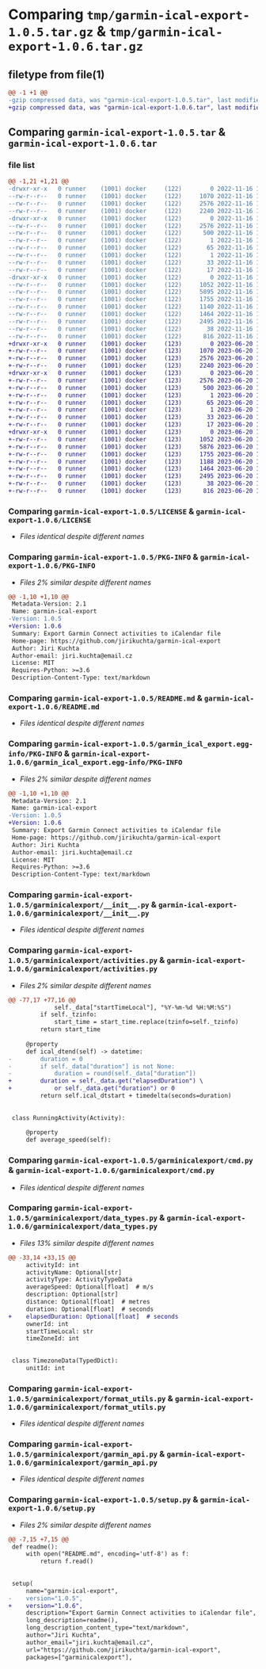 # Comparing `tmp/garmin-ical-export-1.0.5.tar.gz` & `tmp/garmin-ical-export-1.0.6.tar.gz`

## filetype from file(1)

```diff
@@ -1 +1 @@
-gzip compressed data, was "garmin-ical-export-1.0.5.tar", last modified: Wed Nov 16 14:40:27 2022, max compression
+gzip compressed data, was "garmin-ical-export-1.0.6.tar", last modified: Tue Jun 20 13:08:19 2023, max compression
```

## Comparing `garmin-ical-export-1.0.5.tar` & `garmin-ical-export-1.0.6.tar`

### file list

```diff
@@ -1,21 +1,21 @@
-drwxr-xr-x   0 runner    (1001) docker     (122)        0 2022-11-16 14:40:27.720102 garmin-ical-export-1.0.5/
--rw-r--r--   0 runner    (1001) docker     (122)     1070 2022-11-16 14:40:15.000000 garmin-ical-export-1.0.5/LICENSE
--rw-r--r--   0 runner    (1001) docker     (122)     2576 2022-11-16 14:40:27.720102 garmin-ical-export-1.0.5/PKG-INFO
--rw-r--r--   0 runner    (1001) docker     (122)     2240 2022-11-16 14:40:15.000000 garmin-ical-export-1.0.5/README.md
-drwxr-xr-x   0 runner    (1001) docker     (122)        0 2022-11-16 14:40:27.720102 garmin-ical-export-1.0.5/garmin_ical_export.egg-info/
--rw-r--r--   0 runner    (1001) docker     (122)     2576 2022-11-16 14:40:27.000000 garmin-ical-export-1.0.5/garmin_ical_export.egg-info/PKG-INFO
--rw-r--r--   0 runner    (1001) docker     (122)      500 2022-11-16 14:40:27.000000 garmin-ical-export-1.0.5/garmin_ical_export.egg-info/SOURCES.txt
--rw-r--r--   0 runner    (1001) docker     (122)        1 2022-11-16 14:40:27.000000 garmin-ical-export-1.0.5/garmin_ical_export.egg-info/dependency_links.txt
--rw-r--r--   0 runner    (1001) docker     (122)       65 2022-11-16 14:40:27.000000 garmin-ical-export-1.0.5/garmin_ical_export.egg-info/entry_points.txt
--rw-r--r--   0 runner    (1001) docker     (122)        1 2022-11-16 14:40:27.000000 garmin-ical-export-1.0.5/garmin_ical_export.egg-info/not-zip-safe
--rw-r--r--   0 runner    (1001) docker     (122)       33 2022-11-16 14:40:27.000000 garmin-ical-export-1.0.5/garmin_ical_export.egg-info/requires.txt
--rw-r--r--   0 runner    (1001) docker     (122)       17 2022-11-16 14:40:27.000000 garmin-ical-export-1.0.5/garmin_ical_export.egg-info/top_level.txt
-drwxr-xr-x   0 runner    (1001) docker     (122)        0 2022-11-16 14:40:27.720102 garmin-ical-export-1.0.5/garminicalexport/
--rw-r--r--   0 runner    (1001) docker     (122)     1052 2022-11-16 14:40:15.000000 garmin-ical-export-1.0.5/garminicalexport/__init__.py
--rw-r--r--   0 runner    (1001) docker     (122)     5895 2022-11-16 14:40:15.000000 garmin-ical-export-1.0.5/garminicalexport/activities.py
--rw-r--r--   0 runner    (1001) docker     (122)     1755 2022-11-16 14:40:15.000000 garmin-ical-export-1.0.5/garminicalexport/cmd.py
--rw-r--r--   0 runner    (1001) docker     (122)     1140 2022-11-16 14:40:15.000000 garmin-ical-export-1.0.5/garminicalexport/data_types.py
--rw-r--r--   0 runner    (1001) docker     (122)     1464 2022-11-16 14:40:15.000000 garmin-ical-export-1.0.5/garminicalexport/format_utils.py
--rw-r--r--   0 runner    (1001) docker     (122)     2495 2022-11-16 14:40:15.000000 garmin-ical-export-1.0.5/garminicalexport/garmin_api.py
--rw-r--r--   0 runner    (1001) docker     (122)       38 2022-11-16 14:40:27.720102 garmin-ical-export-1.0.5/setup.cfg
--rw-r--r--   0 runner    (1001) docker     (122)      816 2022-11-16 14:40:15.000000 garmin-ical-export-1.0.5/setup.py
+drwxr-xr-x   0 runner    (1001) docker     (123)        0 2023-06-20 13:08:19.553082 garmin-ical-export-1.0.6/
+-rw-r--r--   0 runner    (1001) docker     (123)     1070 2023-06-20 13:08:10.000000 garmin-ical-export-1.0.6/LICENSE
+-rw-r--r--   0 runner    (1001) docker     (123)     2576 2023-06-20 13:08:19.553082 garmin-ical-export-1.0.6/PKG-INFO
+-rw-r--r--   0 runner    (1001) docker     (123)     2240 2023-06-20 13:08:10.000000 garmin-ical-export-1.0.6/README.md
+drwxr-xr-x   0 runner    (1001) docker     (123)        0 2023-06-20 13:08:19.553082 garmin-ical-export-1.0.6/garmin_ical_export.egg-info/
+-rw-r--r--   0 runner    (1001) docker     (123)     2576 2023-06-20 13:08:19.000000 garmin-ical-export-1.0.6/garmin_ical_export.egg-info/PKG-INFO
+-rw-r--r--   0 runner    (1001) docker     (123)      500 2023-06-20 13:08:19.000000 garmin-ical-export-1.0.6/garmin_ical_export.egg-info/SOURCES.txt
+-rw-r--r--   0 runner    (1001) docker     (123)        1 2023-06-20 13:08:19.000000 garmin-ical-export-1.0.6/garmin_ical_export.egg-info/dependency_links.txt
+-rw-r--r--   0 runner    (1001) docker     (123)       65 2023-06-20 13:08:19.000000 garmin-ical-export-1.0.6/garmin_ical_export.egg-info/entry_points.txt
+-rw-r--r--   0 runner    (1001) docker     (123)        1 2023-06-20 13:08:19.000000 garmin-ical-export-1.0.6/garmin_ical_export.egg-info/not-zip-safe
+-rw-r--r--   0 runner    (1001) docker     (123)       33 2023-06-20 13:08:19.000000 garmin-ical-export-1.0.6/garmin_ical_export.egg-info/requires.txt
+-rw-r--r--   0 runner    (1001) docker     (123)       17 2023-06-20 13:08:19.000000 garmin-ical-export-1.0.6/garmin_ical_export.egg-info/top_level.txt
+drwxr-xr-x   0 runner    (1001) docker     (123)        0 2023-06-20 13:08:19.553082 garmin-ical-export-1.0.6/garminicalexport/
+-rw-r--r--   0 runner    (1001) docker     (123)     1052 2023-06-20 13:08:10.000000 garmin-ical-export-1.0.6/garminicalexport/__init__.py
+-rw-r--r--   0 runner    (1001) docker     (123)     5876 2023-06-20 13:08:10.000000 garmin-ical-export-1.0.6/garminicalexport/activities.py
+-rw-r--r--   0 runner    (1001) docker     (123)     1755 2023-06-20 13:08:10.000000 garmin-ical-export-1.0.6/garminicalexport/cmd.py
+-rw-r--r--   0 runner    (1001) docker     (123)     1188 2023-06-20 13:08:10.000000 garmin-ical-export-1.0.6/garminicalexport/data_types.py
+-rw-r--r--   0 runner    (1001) docker     (123)     1464 2023-06-20 13:08:10.000000 garmin-ical-export-1.0.6/garminicalexport/format_utils.py
+-rw-r--r--   0 runner    (1001) docker     (123)     2495 2023-06-20 13:08:10.000000 garmin-ical-export-1.0.6/garminicalexport/garmin_api.py
+-rw-r--r--   0 runner    (1001) docker     (123)       38 2023-06-20 13:08:19.553082 garmin-ical-export-1.0.6/setup.cfg
+-rw-r--r--   0 runner    (1001) docker     (123)      816 2023-06-20 13:08:10.000000 garmin-ical-export-1.0.6/setup.py
```

### Comparing `garmin-ical-export-1.0.5/LICENSE` & `garmin-ical-export-1.0.6/LICENSE`

 * *Files identical despite different names*

### Comparing `garmin-ical-export-1.0.5/PKG-INFO` & `garmin-ical-export-1.0.6/PKG-INFO`

 * *Files 2% similar despite different names*

```diff
@@ -1,10 +1,10 @@
 Metadata-Version: 2.1
 Name: garmin-ical-export
-Version: 1.0.5
+Version: 1.0.6
 Summary: Export Garmin Connect activities to iCalendar file
 Home-page: https://github.com/jirikuchta/garmin-ical-export
 Author: Jiri Kuchta
 Author-email: jiri.kuchta@email.cz
 License: MIT
 Requires-Python: >=3.6
 Description-Content-Type: text/markdown
```

### Comparing `garmin-ical-export-1.0.5/README.md` & `garmin-ical-export-1.0.6/README.md`

 * *Files identical despite different names*

### Comparing `garmin-ical-export-1.0.5/garmin_ical_export.egg-info/PKG-INFO` & `garmin-ical-export-1.0.6/garmin_ical_export.egg-info/PKG-INFO`

 * *Files 2% similar despite different names*

```diff
@@ -1,10 +1,10 @@
 Metadata-Version: 2.1
 Name: garmin-ical-export
-Version: 1.0.5
+Version: 1.0.6
 Summary: Export Garmin Connect activities to iCalendar file
 Home-page: https://github.com/jirikuchta/garmin-ical-export
 Author: Jiri Kuchta
 Author-email: jiri.kuchta@email.cz
 License: MIT
 Requires-Python: >=3.6
 Description-Content-Type: text/markdown
```

### Comparing `garmin-ical-export-1.0.5/garminicalexport/__init__.py` & `garmin-ical-export-1.0.6/garminicalexport/__init__.py`

 * *Files identical despite different names*

### Comparing `garmin-ical-export-1.0.5/garminicalexport/activities.py` & `garmin-ical-export-1.0.6/garminicalexport/activities.py`

 * *Files 2% similar despite different names*

```diff
@@ -77,17 +77,16 @@
             self._data["startTimeLocal"], "%Y-%m-%d %H:%M:%S")
         if self._tzinfo:
             start_time = start_time.replace(tzinfo=self._tzinfo)
         return start_time
 
     @property
     def ical_dtend(self) -> datetime:
-        duration = 0
-        if self._data["duration"] is not None:
-            duration = round(self._data["duration"])
+        duration = self._data.get("elapsedDuration") \
+            or self._data.get("duration") or 0
         return self.ical_dtstart + timedelta(seconds=duration)
 
 
 class RunningActivity(Activity):
 
     @property
     def average_speed(self):
```

### Comparing `garmin-ical-export-1.0.5/garminicalexport/cmd.py` & `garmin-ical-export-1.0.6/garminicalexport/cmd.py`

 * *Files identical despite different names*

### Comparing `garmin-ical-export-1.0.5/garminicalexport/data_types.py` & `garmin-ical-export-1.0.6/garminicalexport/data_types.py`

 * *Files 13% similar despite different names*

```diff
@@ -33,14 +33,15 @@
     activityId: int
     activityName: Optional[str]
     activityType: ActivityTypeData
     averageSpeed: Optional[float]  # m/s
     description: Optional[str]
     distance: Optional[float]  # metres
     duration: Optional[float]  # seconds
+    elapsedDuration: Optional[float]  # seconds
     ownerId: int
     startTimeLocal: str
     timeZoneId: int
 
 
 class TimezoneData(TypedDict):
     unitId: int
```

### Comparing `garmin-ical-export-1.0.5/garminicalexport/format_utils.py` & `garmin-ical-export-1.0.6/garminicalexport/format_utils.py`

 * *Files identical despite different names*

### Comparing `garmin-ical-export-1.0.5/garminicalexport/garmin_api.py` & `garmin-ical-export-1.0.6/garminicalexport/garmin_api.py`

 * *Files identical despite different names*

### Comparing `garmin-ical-export-1.0.5/setup.py` & `garmin-ical-export-1.0.6/setup.py`

 * *Files 2% similar despite different names*

```diff
@@ -7,15 +7,15 @@
 def readme():
     with open("README.md", encoding='utf-8') as f:
         return f.read()
 
 
 setup(
     name="garmin-ical-export",
-    version="1.0.5",
+    version="1.0.6",
     description="Export Garmin Connect activities to iCalendar file",
     long_description=readme(),
     long_description_content_type="text/markdown",
     author="Jiri Kuchta",
     author_email="jiri.kuchta@email.cz",
     url="https://github.com/jirikuchta/garmin-ical-export",
     packages=["garminicalexport"],
```

